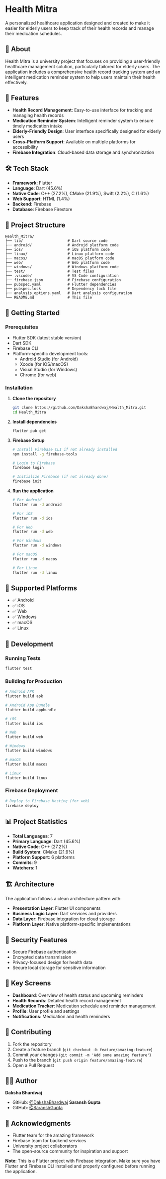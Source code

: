 # Health Mitra

A personalized healthcare application designed and created to make it easier for elderly users to keep track of their health records and manage their medication schedules.

## 🏥 About

Health Mitra is a university project that focuses on providing a user-friendly healthcare management solution, particularly tailored for elderly users. The application includes a comprehensive health record tracking system and an intelligent medication reminder system to help users maintain their health effectively.

## 🚀 Features

- **Health Record Management**: Easy-to-use interface for tracking and managing health records
- **Medication Reminder System**: Intelligent reminder system to ensure timely medication intake
- **Elderly-Friendly Design**: User interface specifically designed for elderly users
- **Cross-Platform Support**: Available on multiple platforms for accessibility
- **Firebase Integration**: Cloud-based data storage and synchronization

## 🛠️ Tech Stack

- **Framework**: Flutter
- **Language**: Dart (45.6%)
- **Native Code**: C++ (27.2%), CMake (21.9%), Swift (2.2%), C (1.6%)
- **Web Support**: HTML (1.4%)
- **Backend**: Firebase
- **Database**: Firebase Firestore

## 📁 Project Structure

```
Health_Mitra/
├── lib/                    # Dart source code
├── android/                # Android platform code
├── ios/                    # iOS platform code
├── linux/                  # Linux platform code
├── macos/                  # macOS platform code
├── web/                    # Web platform code
├── windows/                # Windows platform code
├── test/                   # Test files
├── .vscode/                # VS Code configuration
├── firebase.json           # Firebase configuration
├── pubspec.yaml            # Flutter dependencies
├── pubspec.lock            # Dependency lock file
├── analysis_options.yaml   # Dart analysis configuration
└── README.md               # This file
```

## 🚀 Getting Started

### Prerequisites

- Flutter SDK (latest stable version)
- Dart SDK
- Firebase CLI
- Platform-specific development tools:
  - Android Studio (for Android)
  - Xcode (for iOS/macOS)
  - Visual Studio (for Windows)
  - Chrome (for web)

### Installation

1. **Clone the repository**
   ```bash
   git clone https://github.com/DakshaBhardwaj/Health_Mitra.git
   cd Health_Mitra
   ```

2. **Install dependencies**
   ```bash
   flutter pub get
   ```

3. **Firebase Setup**
   ```bash
   # Install Firebase CLI if not already installed
   npm install -g firebase-tools
   
   # Login to Firebase
   firebase login
   
   # Initialize Firebase (if not already done)
   firebase init
   ```

4. **Run the application**
   ```bash
   # For Android
   flutter run -d android
   
   # For iOS
   flutter run -d ios
   
   # For Web
   flutter run -d web
   
   # For Windows
   flutter run -d windows
   
   # For macOS
   flutter run -d macos
   
   # For Linux
   flutter run -d linux
   ```

## 🎯 Supported Platforms

- ✅ Android
- ✅ iOS
- ✅ Web
- ✅ Windows
- ✅ macOS
- ✅ Linux

## 🔧 Development

### Running Tests
```bash
flutter test
```

### Building for Production
```bash
# Android APK
flutter build apk

# Android App Bundle
flutter build appbundle

# iOS
flutter build ios

# Web
flutter build web

# Windows
flutter build windows

# macOS
flutter build macos

# Linux
flutter build linux
```

### Firebase Deployment
```bash
# Deploy to Firebase Hosting (for web)
firebase deploy
```

## 📊 Project Statistics

- **Total Languages**: 7
- **Primary Language**: Dart (45.6%)
- **Native Code**: C++ (27.2%)
- **Build System**: CMake (21.9%)
- **Platform Support**: 6 platforms
- **Commits**: 9
- **Watchers**: 1

## 🏗️ Architecture

The application follows a clean architecture pattern with:
- **Presentation Layer**: Flutter UI components
- **Business Logic Layer**: Dart services and providers
- **Data Layer**: Firebase integration for cloud storage
- **Platform Layer**: Native platform-specific implementations

## 🔐 Security Features

- Secure Firebase authentication
- Encrypted data transmission
- Privacy-focused design for health data
- Secure local storage for sensitive information

## 📱 Key Screens

- **Dashboard**: Overview of health status and upcoming reminders
- **Health Records**: Detailed health record management
- **Medication Tracker**: Medication schedule and reminder management
- **Profile**: User profile and settings
- **Notifications**: Medication and health reminders

## 🤝 Contributing

1. Fork the repository
2. Create a feature branch (`git checkout -b feature/amazing-feature`)
3. Commit your changes (`git commit -m 'Add some amazing feature'`)
4. Push to the branch (`git push origin feature/amazing-feature`)
5. Open a Pull Request

## 👨‍💻 Author

**Daksha Bhardwaj**
- GitHub: [@DakshaBhardwaj](https://github.com/DakshaBhardwaj)
**Saransh Gupta**
- GitHub: [@SaranshGupta](https://github.com/SaranshG2501)

## 🙏 Acknowledgments

- Flutter team for the amazing framework
- Firebase team for backend services
- University project collaborators
- The open-source community for inspiration and support

**Note**: This is a Flutter project with Firebase integration. Make sure you have Flutter and Firebase CLI installed and properly configured before running the application.
